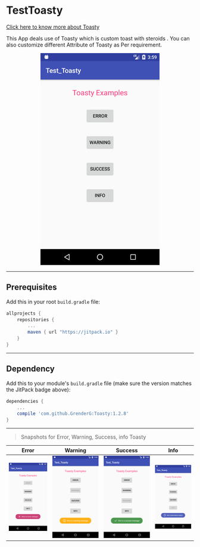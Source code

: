 # TestToasty 
 [Click here to  know more about Toasty](https://github.com/GrenderG/Toasty)

This App deals use of Toasty which is custom toast with steroids . You can also customize different Attribute of Toasty as Per requirement.

<div align="center">
	<img src="app/toasty.png" width="320">
</div>

---

## Prerequisites

Add this in your root `build.gradle` file:

```gradle
allprojects {
	repositories {
		...
		maven { url "https://jitpack.io" }
	}
}
```

---

## Dependency

Add this to your module's `build.gradle` file (make sure the version matches the JitPack badge above):

```gradle
dependencies {
	...
	compile 'com.github.GrenderG:Toasty:1.2.8'
}
```

---
> Snapshots for Error, Warning, Success, info Toasty

|       Error        |       Warning        |       Success        |       Info        |
| :----------------: | :------------------: | :------------------: | :---------------: |
| ![](app/error.png) | ![](app/warning.png) | ![](app/success.png) | ![](app/info.png) |
